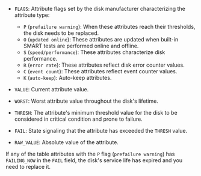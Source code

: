 * `FLAGS`: Attribute flags set by the disk manufacturer characterizing the attribute type:

    * `P` (`prefailure warning`): When these attributes reach their thresholds, the disk needs to be replaced.
    * `O` (`updated online`): These attributes are updated when built-in SMART tests are performed online and offline.
    * `S` (`speed/performance`): These attributes characterize disk performance.
    * `R` (`error rate`): These attributes reflect disk error counter values​.
    * `C` (`event count`): These attributes reflect event counter values.
    * `K` (`auto-keep`): Auto-keep attributes.
* `VALUE`: Current attribute value.
* `WORST`: Worst attribute value throughout the disk's lifetime.
* `THRESH`: The attribute's minimum threshold value for the disk to be considered in critical condition and prone to failure.
* `FAIL`: State signaling that the attribute has exceeded the `THRESH` value.
* `RAW_VALUE`: Absolute value of the attribute.

If any of the table attributes with the `P` flag (`prefailure warning`) has `FAILING_NOW` in the `FAIL` field, the disk's service life has expired and you need to replace it.